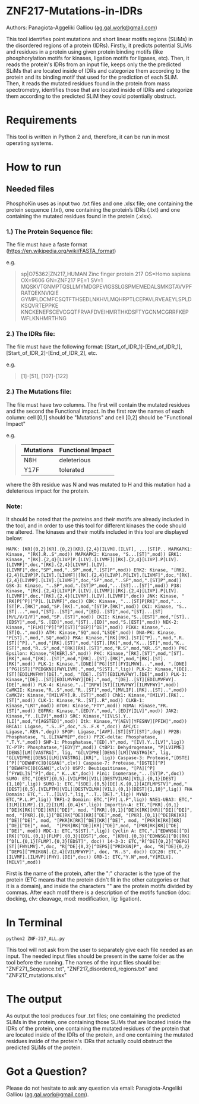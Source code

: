 # ZNF217-Mutations-in-IDRs

Authors: Panagiota-Aggeliki Galliou (ag.gal.work@gmail.com)

This tool identifies point mutations and short linear motifs regions (SLiMs) in the disordered regions of a protein (IDRs). Firstly, it predicts potential SLiMs and residues in a protein using given protein binding motifs (like phosphorylation motifs for kinases, ligation motifs for ligases, etc). Then, it reads the protein's IDRs from an input file, keeps only the the predicted SLiMs that are located inside of IDRs and categorize them according to the protein and its binding motif that used for the prediction of each SLiM. Then, it reads the mutated residues found in the protein from mass spectrometry, identifies those that are located inside of IDRs and categorize them according to the predicted SLiM they could potentially obstruct. 


# Requirements

This tool is written in Python 2 and, therefore, it can be run in most operating systems.

# How to run

## Needed files

PhosphoKin uses as input two .txt files and one .xlsx file; one containing the protein sequence (.txt), one containing the protein’s IDRs (.txt) and one containing the mutated residues found in the protein (.xlsx).


### 1.) The Protein Sequence file:
The file must have a faste format (https://en.wikipedia.org/wiki/FASTA_format)

e.g. 

>sp|O75362|ZN217_HUMAN Zinc finger protein 217 OS=Homo sapiens OX=9606 GN=ZNF217 PE=1 SV=1
MQSKVTGNMPTQSLLMYMDGPEVIGSSLGSPMEMEDALSMKGTAVVPFRATQEKNVIQIE
GYMPLDCMFCSQTFTHSEDLNKHVLMQHRPTLCEPAVLRVEAEYLSPLDKSQVRTEPPKE
KNCKENEFSCEVCGQTFRVAFDVEIHMRTHKDSFTYGCNMCGRRFKEPWFLKNHMRTHNG

### 2.) The IDRs file:
The file must have the following format: [Start_of_IDR_1]-[End_of_IDR_1], [Start_of_IDR_2]-[End_of_IDR_2], etc.

e.g.

>[1]-[51], [107]-[122]

### 2.) The Mutations file:
The file must have two columns. The first will contain the mutated residues and the second the Functional impact. In the first row the names of each column: cell [0,1] should be "Mutations" and cell [0,2] should be "Functional Impact"

e.g.

> |Mutations| Functional Impact|
> |---------| -----------------|
> |N8H| deleterious|
> |Y17F| tolerated|

where the 8th residue was N and was mutated to H and this mutation had a deleterious impact for the protein.


### Note:
It should be noted that the proteins and their motifs are already included in the tool, and in order to use this tool for different kinases the code should me altered. 
The kinases and their motifs included in this tool are displayed below:

`MAPK: [KR]{0,2}[KR].{0,2}[KR].{2,4}[ILVM].[ILVF], ...[ST]P..
MAPKAPK1: Kinase, "[RK].R..S",mod))
MAPKAPK2: Kinase, "S...[ST]",mod))
ERK1: Kinase, "[RK].{2,4}[LIVP]P.[LIV].[LIVMF]|[RK].{2,4}[LIVP].P[LIV].[LIVMF]",doc,"[RK].{2,4}[LIVMP].[LIV].[LIVMF]",doc,"SP",mod,"..SP",mod,".[ST]P",mod))
ERK2: Kinase, "[RK].{2,4}[LIVP]P.[LIV].[LIVMF]|[RK].{2,4}[LIVP].P[LIV].[LIVMF]",doc,"[RK].{2,4}[LIVMP].[LIV].[LIVMF]",doc,"SP",mod,"..SP",mod,".[ST]P",mod))
GSK-3: Kinase, "..SP",mod,".[ST]P",mod,"...[ST]...[ST]",mod))
P38: Kinase, "[RK].{2,4}[LIVP]P.[LIV].[LIVMF]|[RK].{2,4}[LIVP].P[LIV].[LIVMF]",doc,"[RK].{2,4}[LIVMP].[LIV].[LIVMF]",doc))
JNK: Kinase, "[RK]P[^P][^P]L.[LIVMF]",doc))
CDK: Kinase, "...[ST]P[RK]",mod,"...[ST]P..[RK]",mod,"SP.[RK].",mod,"[ST]P.[RK]",mod))
CKI: Kinase, "S..[ST]...",mod,"[ST]..[ST]",mod,"[ED]..[ST]",mod,"[ST]...[ST][M/L/V/I/F]",mod,"SP..[ST]",mod))
CKII: Kinase,"S..[EST]",mod,"[ST]..[EDSY]",mod,"S..[ED]",mod,"[ST]..[ED]",mod,"S.[EST]",mod))
NEK-2: Kinase, "[FLM][^P][^P][ST][^DEP][^DE]",mod))
PIKK: Kinase,"...[ST]Q..",mod))
ATM: Kinase,"SQ",mod,"LSQE",mod))
DNA-PK: Kinase, "P[ST].",mod,".SQ",mod))
PKA: Kinase,"[RK][RK].[ST][^P]..",mod,".R.[ST][^P]..",mod,"[RK].[ST]",mod,"[ST].[RK]",mod,"K...[ST]",mod,"K..[ST]",mod,"R..S",mod,"[RK][RK].[ST]",mod,"R.S",mod,"KR..S",mod))
PKC Epsilon: Kinase,"R[KER].S",mod))
PKC: Kinase,"[RK].[ST]",mod,"[ST].[RK]",mod,"[RK]..[ST]",mod,"[RK]..[ST].[RK]",mod,"[RK].[ST].[RK]",mod))
PLK-1: Kinase,".[DNE][^PG][ST][FYILMVW]...",mod, ".[DNE][^PG][ST][^PEDGKN][FWYLIVM].",mod,"S[ST].",lig))
PLK-2: Kinase,"[DE]..[ST][EDILMVFWY][DE].",mod, "[DE]..[ST][EDILMVFWY].[DE]",mod))
PLK-3: Kinase,"[DE]..[ST][EDILMVFWY][DE].",mod, "[DE]..[ST][EDILMVFWY].[DE]",mod))
PLK-4: Kinase,"..[^IRFW][ST][ILMVFWY][ILMVFWY]",mod))
CaMKII: Kinase,"R..S",mod,"R..[ST]",mod,"[MVLIF].[RK]..[ST]..",mod))
CaMKIV: Kinase,"[MILVFY].R..[ST]",mod))
Chk1: Kinase,"[MILV].[RK]..[ST]",mod))
CLK-1: Kinase,"R..[ST]..R",mod))
CLKB-1: Kinase,"LRT",mod))
mTOR: Kinase,"FTY",mod))
NIMA: Kinase,"FR.[ST]",mod))
EGFRK: Kinase,".[ED]Y.",mod,".[ED]Y[ILV]",mod))
JAK2: Kinase,"Y..[LIV]",mod))
SRC: Kinase,"[IVLS].Y..[LI]",mod,"Y[AGSTED]",mod))
Itk: Kinase,"Y[AEV][YFESNV][PFIH]",mod))
BRCA1: Ligase, ".S..F",doc,".S..F.K	",doc))
APC/C: Ligase,".KEN.",deg))
SPOP: Ligase,"[AVP].[ST][ST][ST]",deg))
PP2B: Phosphatase, "L.[LIVAPM]P",doc))
PP2C-delta: Phosphatase, ".T.Y.",mod))
SHP-1: Phosphatase,"[ED].Y",mod, "[IV].Y..[LV]",lig))
TC-PTP: Phosphatase,"[EDY]Y",mod))
CtBP1: Dehydrogenase, "P[LVIPME][DENS][LM][VASTRG]", lig, "G[LVIPME][DENS][LM][VASTRG]K", lig, "G[LVIPME][DENS][LM][VASTRG].[KR]", lig))
Caspase-3: Protease,"[DSTE][^P][^DEWHFYC]D[GSAN]",clv))
Caspase-7: Protease,"[DSTE][^P][^DEWHFYC]D[GSAN]",clv))
USP7: Deubiquitinase, "[PA][^P][^FYWIL]S[^P]",doc,"	K...K",doc))
Pin1: Isomerase,"...[ST]P.",doc))
SUMO: ETC,"[DEST]{0,5}.[VILPTM][VIL][DESTVILMA][VIL].{0,1}[DEST]{1,10}",lig))
SUMO-1: ETC,"[SDE].{0,5}[DE].K.{0,1}[AIFLMPSTV]",mod,"[DEST]{0,5}.[VILPTM][VIL][DESTVILMA][VIL].{0,1}[DEST]{1,10}",lig))
FHA Domain: ETC,"..T..[ILV].",lig,"..T..[DE].",lig))
MYND: ETC,"P.L.P",lig))
TRF1-2 Domain: ETC,"[FY].L.P",lig))
NAE1-UBA3: ETC,"[ILM][ILMF].{1,2}[ILM].{0,4}K",lig))
Importin-A: ETC,"[PKR].{0,1}[^DE]K[RK][^DE][KR][^DE]", mod, "[PKR].{0,1}[^DE]K[RK][KR][^DE][^DE]", mod, "[PKR].{0,1}[^DE]RK[^DE][KR][^DE]",mod, "[PKR].{0,1}[^DE]RK[KR][^DE][^DE]", mod, "[PKR]K[RK][^DE][KR][^DE]", mod, "[PKR]K[RK][KR][^DE][^DE]", mod,  "[PKR]RK[^DE][KR][^DE]",mod, "[PKR]RK[KR][^DE][^DE]", mod))
MDC-1: ETC,"S[ST].",lig))
Cyclin A: ETC,".[^EDWNSG][^D][RK][^D]L.{0,1}[FLMP].{0,3}[EDST]",doc, "[KRH].{0,3}[^EDWNSG][^D][RK][^D]L.{0,1}[FLMP].{0,3}[EDST]", doc))
14-3-3: ETC,"R[^DE]{0,2}[^DEPG][ST][FWYLMV].",doc, "R[^DE]{0,2}[^DEPG][^PRIKGN]P", doc, "R[^DE]{0,2}[^DEPG][^PRIKGN].{2,4}[VILMFWYP]", doc, "R..S", doc))
CDC20: ETC,"[ILVMF].[ILMVP][FHY].[DE]",doc))
GRB-1: ETC,"Y.N",mod,"Y[MILV].[MILV]",mod))`

First is the name of the protein, after the ":" character is the type of the protein (ETC means that the protein didn't fit in the other categories or that it is a domain), and inside the characters "" are the protein motifs divided by commas.  After each motif there is a description of the motifs function (doc: docking, clv: cleavage, mod: modification, lig: ligation). 


# In Terminal

`python2 ZNF-217_ALL.py`

This tool will not ask from the user to separately give each file needed as an input. The needed input files should be present in the same folder as the tool before the running. The names of the input files should be:  "ZNF271_Sequence.txt",  "ZNF217_disordered_regions.txt" and "ZNF217_mutations.xlsx"

# The output

As output the tool produces four .txt files; one containing the predicted SLiMs in the protein, one containing those SLiMs that are located inside the IDRs of the protein, one containing the mutated residues of the protein that are located inside of the IDRs of the protein, and one containing the mutated residues inside of the protein's IDRs that actually could obstruct the predicted SLiMs of the protein. 

# Got a Question?

Please do not hesitate to ask any question via email: Panagiota-Angeliki Galliou (ag.gal.work@gmail.com).
